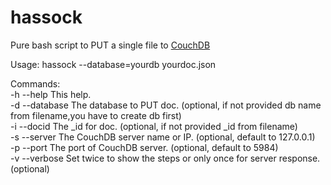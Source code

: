 hassock
=======

Pure bash script to PUT a single file to [CouchDB](https://github.com/apache/couchdb "CouchDB")  

Usage: hassock --database=yourdb yourdoc.json  

Commands:  
-h --help      This help.  
-d --database  The database to PUT doc. (optional, if not provided db name from filename,you have to create db first)  
-i --docid     The _id for doc. (optional, if not provided _id from filename)  
-s --server    The CouchDB server name or IP. (optional, default to 127.0.0.1)  
-p --port      The port of CouchDB server. (optional, default to 5984)  
-v --verbose   Set twice to show the steps or only once for server response. (optional)  
